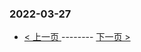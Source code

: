 ### 2022-03-27 
 

- [ < 上一页 ](https://github.com/able8/weibo-hot-record/blob/master/2022-03-26.md) -------- [ 下一页 > ](https://github.com/able8/weibo-hot-record/blob/master/2022-03-28.md)